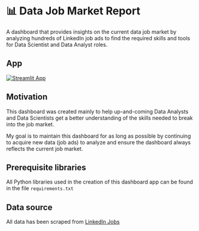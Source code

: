 #  📊 Data Job Market Report

A dashboard that provides insights on the current data job market by analyzing hundreds of LinkedIn job ads to find the required skills and tools for Data Scientist and Data Analyst roles.

## App
<a href="https://datajobmarket.streamlit.app/" target="_blank">
  <img src="https://static.streamlit.io/badges/streamlit_badge_black_white.svg" alt="Streamlit App">
</a>

## Motivation
This dashboard was created mainly to help up-and-coming Data Analysts and Data Scientists get a better understanding of the skills needed to break into the job market.

My goal is to maintain this dashboard for as long as possible by continuing to acquire new data (job ads) to analyze and ensure the dashboard always reflects the current job market.

## Prerequisite libraries
All Python libraries used in the creation of this dashboard app can be found in the file `requirements.txt`

## Data source
All data has been scraped from <a href="https://www.linkedin.com/jobs/" target="_blank">LinkedIn Jobs</a>
